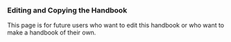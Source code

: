 ### Editing and Copying the Handbook

This page is for future users who want to edit this handbook or who want to make a handbook of their own. 
